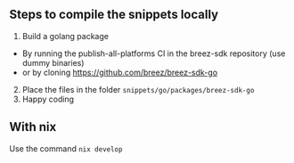 ## Steps to compile the snippets locally
1. Build a golang package
  - By running the publish-all-platforms CI in the breez-sdk repository (use dummy binaries)
  - or by cloning https://github.com/breez/breez-sdk-go
2. Place the files in the folder `snippets/go/packages/breez-sdk-go`
3. Happy coding

## With nix 
Use the command `nix develop`
